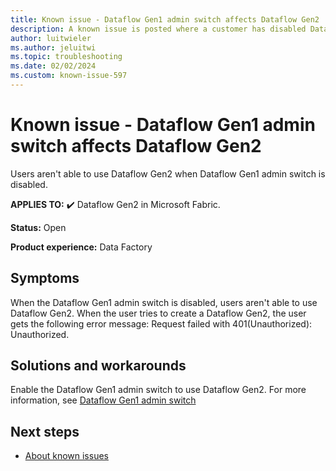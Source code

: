 ```yaml
---
title: Known issue - Dataflow Gen1 admin switch affects Dataflow Gen2
description: A known issue is posted where a customer has disabled Dataflow Gen1 admin switch and it affects Dataflow Gen2.
author: luitwieler
ms.author: jeluitwi
ms.topic: troubleshooting
ms.date: 02/02/2024
ms.custom: known-issue-597
---
```


# Known issue - Dataflow Gen1 admin switch affects Dataflow Gen2

Users aren't able to use Dataflow Gen2 when Dataflow Gen1 admin switch is disabled.

**APPLIES TO:** ✔️ Dataflow Gen2 in Microsoft Fabric.

**Status:** Open

**Product experience:** Data Factory

## Symptoms

When the Dataflow Gen1 admin switch is disabled, users aren't able to use Dataflow Gen2. When the user tries to create a Dataflow Gen2, the user gets the following error message: Request failed with 401(Unauthorized): Unauthorized.

## Solutions and workarounds

Enable the Dataflow Gen1 admin switch to use Dataflow Gen2. For more information, see [Dataflow Gen1 admin switch](/fabric/admin/service-admin-portal-dataflow)

## Next steps

- [About known issues](https://support.fabric.microsoft.com/known-issues)
